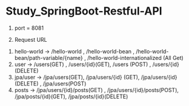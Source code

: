 # Study_SpringBoot-Restful-API

1. port = 8081

2. Request URL 
  1) hello-world -> /hello-world , /hello-world-bean , /hello-world-bean/path-variable/{name} , /hello-world-internationalized (All Get)
  2) user -> /users(GET) , /users/{id}(GET), /users (POST) , /users/{id} (DELETE)
  3) jpa/user -> /jpa/users(GET), /jpa/users/{id} (GET), /jpa/users/{id} (DELETE) , /jpa/users(POST)
  4) posts -> /jpa/users/{id}/posts(GET) , /jpa/users/{id}/posts(POST), /jpa/posts/{id}(GET), /jpa/posts/{id}(DELETE)

